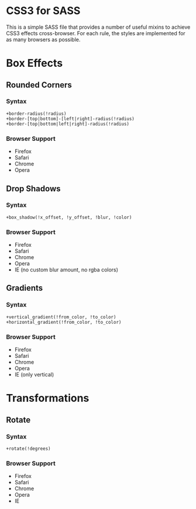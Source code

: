 # CSS3 for SASS

This is a simple SASS file that provides a number of useful mixins to achieve CSS3 effects cross-browser. For each rule, the styles are implemented for as many browsers as possible.

# Box Effects

## Rounded Corners

### Syntax

    +border-radius(!radius)
    +border-[top|bottom]-[left|right]-radius(!radius)
    +border-[top|bottom|left|right]-radius(!radius)

### Browser Support

* Firefox
* Safari
* Chrome
* Opera

## Drop Shadows

### Syntax

    +box_shadow(!x_offset, !y_offset, !blur, !color)

### Browser Support

* Firefox
* Safari
* Chrome
* Opera
* IE (no custom blur amount, no rgba colors)

## Gradients

### Syntax

    +vertical_gradient(!from_color, !to_color)
    +horizontal_gradient(!from_color, !to_color)

### Browser Support

* Firefox
* Safari
* Chrome
* Opera
* IE (only vertical)

# Transformations

## Rotate

### Syntax

    +rotate(!degrees)

### Browser Support

* Firefox
* Safari
* Chrome
* Opera
* IE